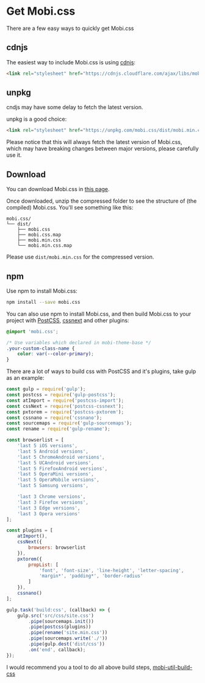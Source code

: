 # Get Mobi.css

There are a few easy ways to quickly get Mobi.css

## cdnjs

The easiest way to include Mobi.css is using [cdnjs](https://cdnjs.com/libraries/mobi.css):

```html
<link rel="stylesheet" href="https://cdnjs.cloudflare.com/ajax/libs/mobi.css/3.0.2/mobi.min.css" />
```

## unpkg

cndjs may have some delay to fetch the latest version.

unpkg is a good choice:

```html
<link rel="stylesheet" href="https://unpkg.com/mobi.css/dist/mobi.min.css" />
```

Please notice that this will always fetch the latest version of Mobi.css, which may have breaking changes between major versions, please carefully use it.

## Download

You can download Mobi.css in [this page](https://github.com/mobi-css/mobi.css/releases).

Once downloaded, unzip the compressed folder to see the structure of (the compiled) Mobi.css. You'll see something like this:

```
mobi.css/
└── dist/
    ├── mobi.css
    ├── mobi.css.map
    ├── mobi.min.css
    └── mobi.min.css.map
```

Please use `dist/mobi.min.css` for the compressed version.

## npm

Use npm to install Mobi.css:

```bash
npm install --save mobi.css
```

You can also use npm to install Mobi.css, and then build Mobi.css to your project with [PostCSS](http://postcss.org/), [cssnext](http://cssnext.io/) and other plugins:

```css
@import 'mobi.css';

/* Use variables which declared in mobi-theme-base */
.your-custom-class-name {
    color: var(--color-primary);
}
```

There are a lot of ways to build css with PostCSS and it's plugins, take gulp as an example:

```js
const gulp = require('gulp');
const postcss = require('gulp-postcss');
const atImport = require('postcss-import');
const cssNext = require('postcss-cssnext');
const pxtorem = require('postcss-pxtorem');
const cssnano = require('cssnano');
const sourcemaps = require('gulp-sourcemaps');
const rename = require('gulp-rename');

const browserlist = [
    'last 5 iOS versions',
    'last 5 Android versions',
    'last 5 ChromeAndroid versions',
    'last 5 UCAndroid versions',
    'last 5 FirefoxAndroid versions',
    'last 5 OperaMini versions',
    'last 5 OperaMobile versions',
    'last 5 Samsung versions',

    'last 3 Chrome versions',
    'last 3 Firefox versions',
    'last 3 Edge versions',
    'last 3 Opera versions'
];

const plugins = [
    atImport(),
    cssNext({
        browsers: browserlist
    }),
    pxtorem({
        propList: [
            'font', 'font-size', 'line-height', 'letter-spacing',
            'margin*', 'padding*', 'border-radius'
        ]
    }),
    cssnano()
];

gulp.task('build:css', (callback) => {
    gulp.src('src/css/site.css')
        .pipe(sourcemaps.init())
        .pipe(postcss(plugins))
        .pipe(rename('site.min.css'))
        .pipe(sourcemaps.write('./'))
        .pipe(gulp.dest('dist/css'))
        .on('end', callback);
});
```

I would recommend you a tool to do all above build steps, [mobi-util-build-css](build-tools.html#mobi-util-build-css)
